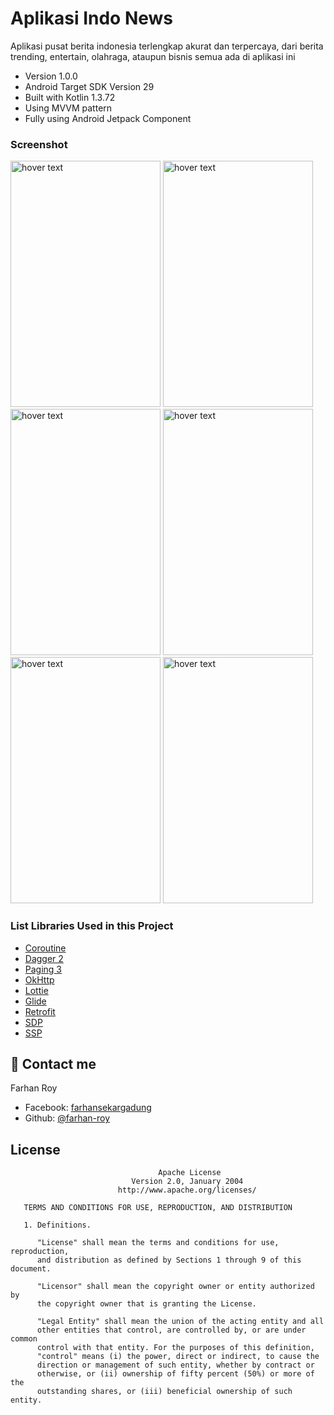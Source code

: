 # Aplikasi Indo News
Aplikasi pusat berita indonesia terlengkap akurat dan terpercaya, dari berita trending, entertain, olahraga, ataupun bisnis semua ada di aplikasi ini

* Version 1.0.0
* Android Target SDK Version 29
* Built with Kotlin 1.3.72
* Using MVVM pattern
* Fully using Android Jetpack Component

### Screenshot
<p>
  <tr>
  <td>
    <img src="https://github.com/farhanroy/indo_news/blob/master/screenshot/Screenshot_2020-06-11-20-14-56.png" width="240" height="394"  title="hover text"> 
  </td>
    <td>
    <img src="https://github.com/farhanroy/indo_news/blob/master/screenshot/Screenshot_2020-06-11-20-14-23.png" width="240" height="394"  title="hover text"> 
  </td>
    <td>
    <img src="https://github.com/farhanroy/indo_news/blob/master/screenshot/Screenshot_2020-06-11-20-14-08.png" width="240" height="394"  title="hover text"> 
  </td>
    <td>
    <img src="https://github.com/farhanroy/indo_news/blob/master/screenshot/Screenshot_2020-06-11-20-14-16.png" width="240" height="394"  title="hover text"> 
  </td>
    <td>
    <img src="https://github.com/farhanroy/indo_news/blob/master/screenshot/Screenshot_2020-06-11-20-13-13.png" width="240" height="394"  title="hover text"> 
  </td>
    <td>
    <img src="https://github.com/farhanroy/indo_news/blob/master/screenshot/Screenshot_2020-06-11-20-14-36.png" width="240" height="394"  title="hover text"> 
  </td>
</tr>
</p>

### List Libraries Used in this Project
* [Coroutine](https://github.com/Kotlin/kotlinx.coroutines)
* [Dagger 2](https://dagger.dev/)
* [Paging 3](https://developer.android.com/topic/libraries/architecture/paging/v3-overview)
* [OkHttp](https://square.github.io/okhttp/)
* [Lottie](https://github.com/airbnb/lottie-android)
* [Glide](https://github.com/bumptech/glide)
* [Retrofit](https://github.com/square/retrofit)
* [SDP](https://github.com/intuit/sdp)
* [SSP](https://github.com/intuit/ssp)

## 👤  Contact me

Farhan Roy 
  - Facebook: [farhansekargadung](https://web.facebook.com/farhansekargadung)
  - Github: [@farhan-roy](https://github.com/farhanroy)

## License
```
                                 Apache License
                           Version 2.0, January 2004
                        http://www.apache.org/licenses/

   TERMS AND CONDITIONS FOR USE, REPRODUCTION, AND DISTRIBUTION

   1. Definitions.

      "License" shall mean the terms and conditions for use, reproduction,
      and distribution as defined by Sections 1 through 9 of this document.

      "Licensor" shall mean the copyright owner or entity authorized by
      the copyright owner that is granting the License.

      "Legal Entity" shall mean the union of the acting entity and all
      other entities that control, are controlled by, or are under common
      control with that entity. For the purposes of this definition,
      "control" means (i) the power, direct or indirect, to cause the
      direction or management of such entity, whether by contract or
      otherwise, or (ii) ownership of fifty percent (50%) or more of the
      outstanding shares, or (iii) beneficial ownership of such entity.
```
